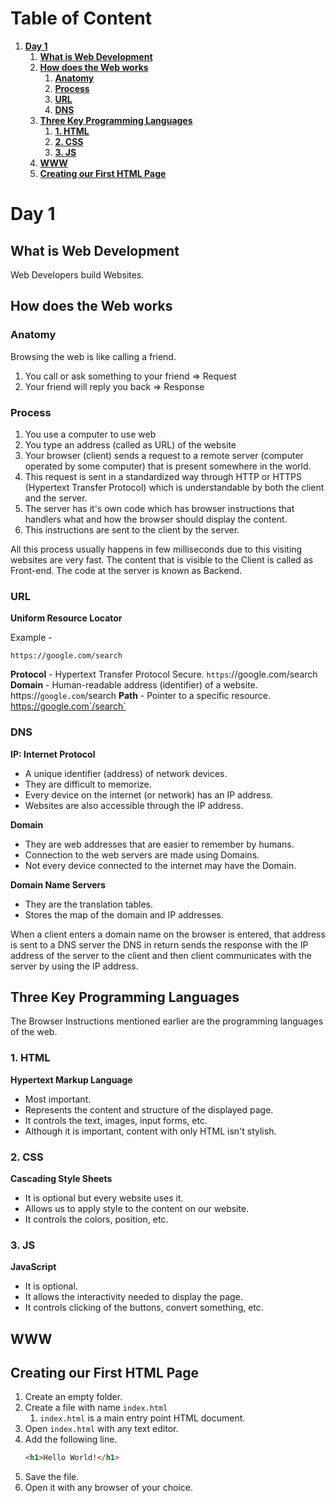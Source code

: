 # **Table of Content** <!-- omit in toc -->

1. [**Day 1**](#day-1)
   1. [**What is Web Development**](#what-is-web-development)
   2. [**How does the Web works**](#how-does-the-web-works)
      1. [**Anatomy**](#anatomy)
      2. [**Process**](#process)
      3. [**URL**](#url)
      4. [**DNS**](#dns)
   3. [**Three Key Programming Languages**](#three-key-programming-languages)
      1. [**1. HTML**](#1-html)
      2. [**2. CSS**](#2-css)
      3. [**3. JS**](#3-js)
   4. [**WWW**](#www)
   5. [**Creating our First HTML Page**](#creating-our-first-html-page)

# **Day 1**

## **What is Web Development**

Web Developers build Websites.

## **How does the Web works**

### **Anatomy**

Browsing the web is like calling a friend.

1. You call or ask something to your friend => Request
2. Your friend will reply you back => Response

### **Process**

1. You use a computer to use web
2. You type an address (called as URL) of the website
3. Your browser (client) sends a request to a remote server (computer operated by some computer) that is present somewhere in the world.
4. This request is sent in a standardized way through HTTP or HTTPS (Hypertext Transfer Protocol) which is understandable by both the client and the server.
5. The server has it's own code which has browser instructions that handlers what and how the browser should display the content.
6. This instructions are sent to the client by the server.

All this process usually happens in few milliseconds due to this visiting websites are very fast.
The content that is visible to the Client is called as Front-end.
The code at the server is known as Backend.

### **URL**

**Uniform Resource Locator**

Example -

```
https://google.com/search
```

**Protocol** - Hypertext Transfer Protocol Secure. `https`://google.com/search
**Domain** - Human-readable address (identifier) of a website. https://`google.com`/search
**Path** - Pointer to a specific resource. https://google.com`/search`

### **DNS**

**IP: Internet Protocol**

-   A unique identifier (address) of network devices.
-   They are difficult to memorize.
-   Every device on the internet (or network) has an IP address.
-   Websites are also accessible through the IP address.

**Domain**

-   They are web addresses that are easier to remember by humans.
-   Connection to the web servers are made using Domains.
-   Not every device connected to the internet may have the Domain.

**Domain Name Servers**

-   They are the translation tables.
-   Stores the map of the domain and IP addresses.

When a client enters a domain name on the browser is entered, that address is sent to a DNS server the DNS in return sends the response with the IP address of the server to the client and then client communicates with the server by using the IP address.

## **Three Key Programming Languages**

The Browser Instructions mentioned earlier are the programming languages of the web.

### **1. HTML**

**Hypertext Markup Language**

-   Most important.
-   Represents the content and structure of the displayed page.
-   It controls the text, images, input forms, etc.
-   Although it is important, content with only HTML isn't stylish.

### **2. CSS**

**Cascading Style Sheets**

-   It is optional but every website uses it.
-   Allows us to apply style to the content on our website.
-   It controls the colors, position, etc.

### **3. JS**

**JavaScript**

-   It is optional.
-   It allows the interactivity needed to display the page.
-   It controls clicking of the buttons, convert something, etc.

## **WWW**

## **Creating our First HTML Page**

1. Create an empty folder.
2. Create a file with name `index.html`
    1. `index.html` is a main entry point HTML document.
3. Open `index.html` with any text editor.
4. Add the following line.
    ```html
    <h1>Hello World!</h1>
    ```
5. Save the file.
6. Open it with any browser of your choice.
